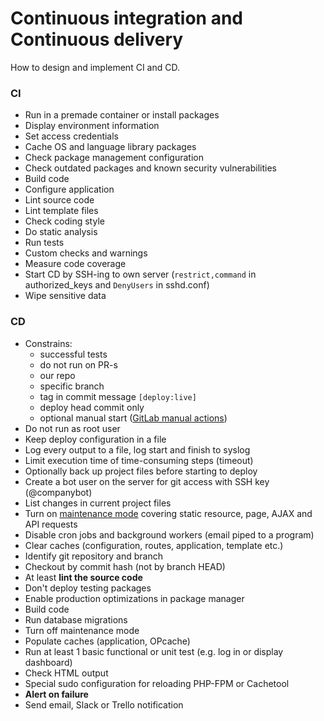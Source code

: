  # Continuous integration and Continuous delivery

How to design and implement CI and CD.

### CI

- Run in a premade container or install packages
- Display environment information
- Set access credentials
- Cache OS and language library packages
- Check package management configuration
- Check outdated packages and known security vulnerabilities
- Build code
- Configure application
- Lint source code
- Lint template files
- Check coding style
- Do static analysis
- Run tests
- Custom checks and warnings
- Measure code coverage
- Start CD by SSH-ing to own server (`restrict,command` in authorized_keys and `DenyUsers` in sshd.conf)
- Wipe sensitive data

### CD

- Constrains:
  * successful tests
  * do not run on PR-s
  * our repo
  * specific branch
  * tag in commit message `[deploy:live]`
  * deploy head commit only
  * optional manual start ([GitLab manual actions](https://gitlab.com/help/ci/yaml/README.md#manual-actions))
- Do not run as root user
- Keep deploy configuration in a file
- Log every output to a file, log start and finish to syslog
- Limit execution time of time-consuming steps (timeout)
- Optionally back up project files before starting to deploy
- Create a bot user on the server for git access with SSH key (@companybot)
- List changes in current project files
- Turn on [maintenance mode](https://github.com/laravel/framework/blob/18402cd4b83fd1d944f3baa0d8cc26d7dfcce333/src/Illuminate/Foundation/Application.php#L927-L930)
  covering static resource, page, AJAX and API requests
- Disable cron jobs and background workers (email piped to a program)
- Clear caches (configuration, routes, application, template etc.)
- Identify git repository and branch
- Checkout by commit hash (not by branch HEAD)
- At least **lint the source code**
- Don't deploy testing packages
- Enable production optimizations in package manager
- Build code
- Run database migrations
- Turn off maintenance mode
- Populate caches (application, OPcache)
- Run at least 1 basic functional or unit test (e.g. log in or display dashboard)
- Check HTML output
- Special sudo configuration for reloading PHP-FPM or Cachetool
- **Alert on failure**
- Send email, Slack or Trello notification
